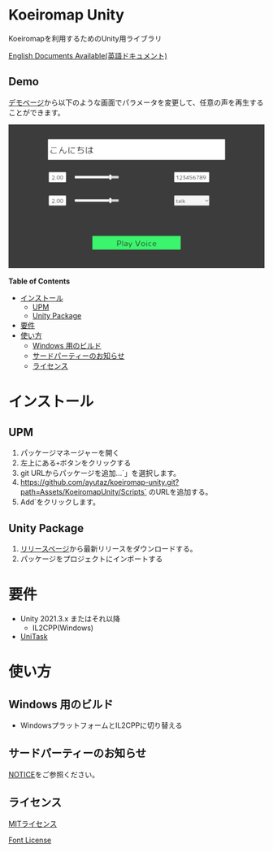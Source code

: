 # Koeiromap Unity

Koeiromapを利用するためのUnity用ライブラリ

[English Documents Available(英語ドキュメント)](README.md)

## Demo

[デモページ](https://ayutaz.github.io/koeiromap-unity/WebGL/)から以下のような画面でパラメータを変更して、任意の声を再生することができます。

![](Docs/demo_jp.jpg)

<!-- START doctoc generated TOC please keep comment here to allow auto update -->
<!-- DON'T EDIT THIS SECTION, INSTEAD RE-RUN doctoc TO UPDATE -->
**Table of Contents**

- [インストール](#%E3%82%A4%E3%83%B3%E3%82%B9%E3%83%88%E3%83%BC%E3%83%AB)
  - [UPM](#upm)
  - [Unity Package](#unity-package)
- [要件](#%E8%A6%81%E4%BB%B6)
- [使い方](#%E4%BD%BF%E3%81%84%E6%96%B9)
  - [Windows 用のビルド](#windows-%E7%94%A8%E3%81%AE%E3%83%93%E3%83%AB%E3%83%89)
  - [サードパーティーのお知らせ](#%E3%82%B5%E3%83%BC%E3%83%89%E3%83%91%E3%83%BC%E3%83%86%E3%82%A3%E3%83%BC%E3%81%AE%E3%81%8A%E7%9F%A5%E3%82%89%E3%81%9B)
  - [ライセンス](#%E3%83%A9%E3%82%A4%E3%82%BB%E3%83%B3%E3%82%B9)

<!-- END doctoc generated TOC please keep comment here to allow auto update -->

# インストール
## UPM
1. パッケージマネージャーを開く
2. 左上にある`+`ボタンをクリックする
3. git URLからパッケージを追加...`」を選択します。
4. https://github.com/ayutaz/koeiromap-unity.git?path=Assets/KoeiromapUnity/Scripts` のURLを追加する。
5. Add`をクリックします。

## Unity Package
1. [リリースページ](https://github.com/ayutaz/koeiromap-unity/releases)から最新リリースをダウンロードする。
2. パッケージをプロジェクトにインポートする

# 要件
* Unity 2021.3.x またはそれ以降
  * IL2CPP(Windows)
* [UniTask](https://github.com/Cysharp/UniTask)

# 使い方

## Windows 用のビルド
* WindowsプラットフォームとIL2CPPに切り替える

## サードパーティーのお知らせ

[NOTICE](https://github.com/ayutaz/koeiromap-unity/NOTICE.md)をご参照ください。

## ライセンス

[MITライセンス](https://github.com/ayutaz/koeiromap-unity/LICENSE)

[Font License](https://github.com/coz-m/MPLUS_FONTS/blob/master/OFL.txt)